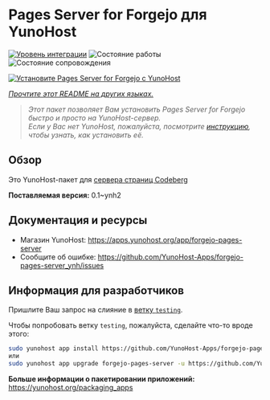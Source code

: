 <!--
Важно: этот README был автоматически сгенерирован <https://github.com/YunoHost/apps/tree/master/tools/readme_generator>
Он НЕ ДОЛЖЕН редактироваться вручную.
-->

# Pages Server for Forgejo для YunoHost

[![Уровень интеграции](https://dash.yunohost.org/integration/forgejo-pages-server.svg)](https://ci-apps.yunohost.org/ci/apps/forgejo-pages-server/) ![Состояние работы](https://ci-apps.yunohost.org/ci/badges/forgejo-pages-server.status.svg) ![Состояние сопровождения](https://ci-apps.yunohost.org/ci/badges/forgejo-pages-server.maintain.svg)

[![Установите Pages Server for Forgejo с YunoHost](https://install-app.yunohost.org/install-with-yunohost.svg)](https://install-app.yunohost.org/?app=forgejo-pages-server)

*[Прочтите этот README на других языках.](./ALL_README.md)*

> *Этот пакет позволяет Вам установить Pages Server for Forgejo быстро и просто на YunoHost-сервер.*  
> *Если у Вас нет YunoHost, пожалуйста, посмотрите [инструкцию](https://yunohost.org/install), чтобы узнать, как установить её.*

## Обзор

Это YunoHost-пакет для [сервера страниц Codeberg](https://codeberg.org/Codeberg/pages-server)


**Поставляемая версия:** 0.1~ynh2
## Документация и ресурсы

- Магазин YunoHost: <https://apps.yunohost.org/app/forgejo-pages-server>
- Сообщите об ошибке: <https://github.com/YunoHost-Apps/forgejo-pages-server_ynh/issues>

## Информация для разработчиков

Пришлите Ваш запрос на слияние в [ветку `testing`](https://github.com/YunoHost-Apps/forgejo-pages-server_ynh/tree/testing).

Чтобы попробовать ветку `testing`, пожалуйста, сделайте что-то вроде этого:

```bash
sudo yunohost app install https://github.com/YunoHost-Apps/forgejo-pages-server_ynh/tree/testing --debug
или
sudo yunohost app upgrade forgejo-pages-server -u https://github.com/YunoHost-Apps/forgejo-pages-server_ynh/tree/testing --debug
```

**Больше информации о пакетировании приложений:** <https://yunohost.org/packaging_apps>
